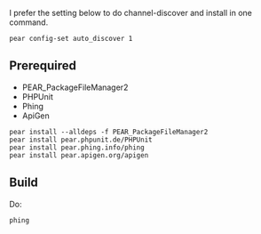 I prefer the setting below to do channel-discover and install in one command.

```
pear config-set auto_discover 1
```

## Prerequired

* PEAR_PackageFileManager2
* PHPUnit
* Phing
* ApiGen

```
pear install --alldeps -f PEAR_PackageFileManager2
pear install pear.phpunit.de/PHPUnit
pear install pear.phing.info/phing
pear install pear.apigen.org/apigen
```

## Build

Do:

```
phing
```